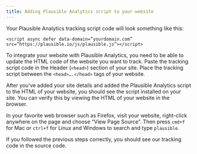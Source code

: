 ```yaml
---
title: Adding Plausible Analytics script to your website
---
```


Your Plausible Analytics tracking script code will look something like this:

``` <script async defer data-domain=”yourdomain.com” src=”https://plausible.io/js/plausible.js”></script> ```

To integrate your website with Plausible Analytics, you need to be able to update the HTML code of the website you want to track. Paste the tracking script code in the Header (`<head>`) section of your site. Place the tracking script between the `<head>….</head>` tags of your website.

After you've added your site details and added the Plausible Analytics script to the HTML of your website, you should see the script installed on your site. You can verify this by viewing the HTML of your website in the browser.

In your favorite web browser such as Firefox, visit your website, right-click anywhere on the page and choose “View Page Source”. Then press `cmd+f` for Mac or `ctrl+f` for Linux and Windows to search and type `plausible`.

If you followed the previous steps correctly, you should see our tracking code in the source code.
